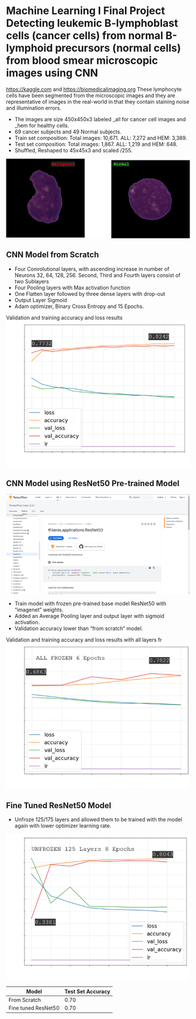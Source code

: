 # Machine Learning I Final Project Detecting leukemic B-lymphoblast cells (cancer cells) from normal B-lymphoid precursors (normal cells) from blood smear microscopic images using CNN

https://kaggle.com and https://biomedicalimaging.org
These lymphocyte cells have been segmented from the microscopic images and they are representative of images in the real-world in that they contain staining noise and illumination errors.
- The images are size 450x450x3 labeled _all for cancer cell images and _hem for healthy cells.
- 69 cancer subjects and 49 Normal subjects.
- Train set composition:
  Total images: 10,671. ALL: 7,272 and HEM: 3,389.
- Test set composition:
  Total images: 1,867. ALL: 1,219 and HEM: 648.
- Shuffled, Reshaped to 45x45x3 and scaled /255.

![sample](images/Picture1.png)

## CNN Model from Scratch
- Four Convolutional layers, with ascending increase in number of Neurons 32, 64, 128, 256. Second, Third and Fourth layers consist of two Sublayers
- Four Pooling layers with Max activation function
- One Flatten layer followed by three dense layers with drop-out
- Output Layer Sigmoid
- Adam optimizer, Binary Cross Entropy and 15 Epochs.

Validation and training accuracy and loss results
![sample](images/Picture3.png)

## CNN Model using ResNet50 Pre-trained Model

![sample](images/Picture2.png)

- Train model with frozen pre-trained base model ResNet50 with “imagenet” weights.
- Added an Average Pooling layer and output layer with sigmoid activation.
- Validation accuracy lower than “from scratch” model.

Validation and training accuracy and loss results with all layers fr
![sample](images/Picture4.png)

## Fine Tuned ResNet50 Model
- Unfroze 125/175 layers and allowed them to be trained with the model again with lower optimizer learning rate.

![sample](images/Picture5.png)

Model | Test Set Accuracy 
------|------------------
From Scratch | 0.70
Fine tuned ResNet50 | 0.70

